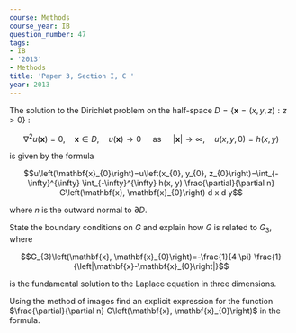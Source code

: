 ```yaml
---
course: Methods
course_year: IB
question_number: 47
tags:
- IB
- '2013'
- Methods
title: 'Paper 3, Section I, C '
year: 2013
---
```




The solution to the Dirichlet problem on the half-space $D=\{\mathbf{x}=(x, y, z): z>0\}$ :

$$\nabla^{2} u(\mathbf{x})=0, \quad \mathbf{x} \in D, \quad u(\mathbf{x}) \rightarrow 0 \quad \text { as } \quad|\mathbf{x}| \rightarrow \infty, \quad u(x, y, 0)=h(x, y)$$

is given by the formula

$$u\left(\mathbf{x}_{0}\right)=u\left(x_{0}, y_{0}, z_{0}\right)=\int_{-\infty}^{\infty} \int_{-\infty}^{\infty} h(x, y) \frac{\partial}{\partial n} G\left(\mathbf{x}, \mathbf{x}_{0}\right) d x d y$$

where $n$ is the outward normal to $\partial D$.

State the boundary conditions on $G$ and explain how $G$ is related to $G_{3}$, where

$$G_{3}\left(\mathbf{x}, \mathbf{x}_{0}\right)=-\frac{1}{4 \pi} \frac{1}{\left|\mathbf{x}-\mathbf{x}_{0}\right|}$$

is the fundamental solution to the Laplace equation in three dimensions.

Using the method of images find an explicit expression for the function $\frac{\partial}{\partial n} G\left(\mathbf{x}, \mathbf{x}_{0}\right)$ in the formula.